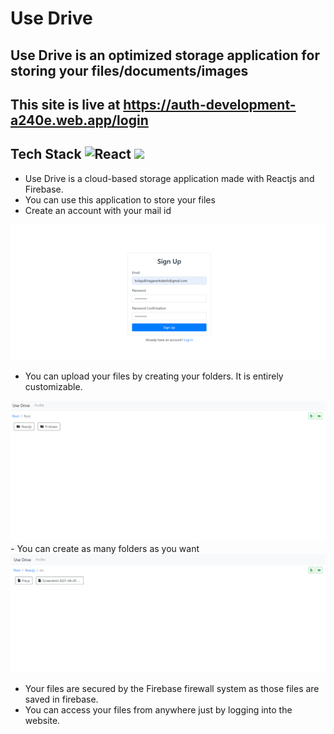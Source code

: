 # Use Drive
## Use Drive is an optimized storage application for storing your files/documents/images
## This site is live at https://auth-development-a240e.web.app/login
## Tech Stack <img alt="React" src="https://img.shields.io/badge/-ReactJs-61DAFB?logo=react&logoColor=white&style=flat" height=25> <img src="https://img.shields.io/badge/firebase-ffca28?style=flat&logo=firebase&logoColor=black" height=25 />


- Use Drive is a cloud-based storage application made with Reactjs and Firebase.
- You can use this application to store your files
- Create an account with your mail id 
<img src="1.png">
 
- You can upload your files by creating your folders. It is entirely customizable.
<img src="2.png">
- You can create as many folders as you want 
<img src="3.png">

- Your files are secured by the Firebase firewall system as those files are saved in firebase.
- You can access your files from anywhere just by logging into the website.
